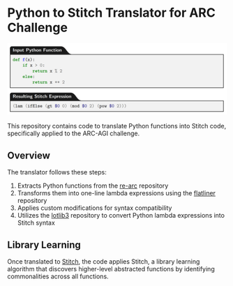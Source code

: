 # Python to Stitch Translator for ARC Challenge

![Python to Stitch Translation](python-to-stitch.png)

This repository contains code to translate Python functions into Stitch code, specifically applied to the ARC-AGI challenge.

## Overview

The translator follows these steps:

1. Extracts Python functions from the [re-arc](https://github.com/michaelhodel/re-arc.git) repository
2. Transforms them into one-line lambda expressions using the [flatliner](https://github.com/hhc97/flatliner-src.git) repository
3. Applies custom modifications for syntax compatibility
4. Utilizes the [lotlib3](https://github.com/thelogicalgrammar/LOTlib3.git) repository to convert Python lambda expressions into Stitch syntax

## Library Learning

Once translated to [Stitch](https://github.com/mlb2251/stitch.git), the code applies Stitch, a library learning algorithm that discovers higher-level abstracted functions by identifying commonalities across all functions.
